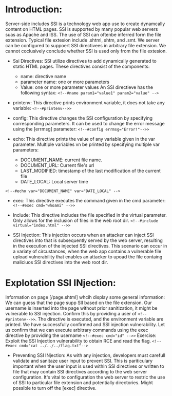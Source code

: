 # Introduction:
Server-side includes SSI is a technology web app use to create dynamcally content on HTML pages. SSI is supported by many popular web servers suas as Apache and ISS.
The use of SSI can oftenbe inferred form the file extension. Typical file extesion include .shtml, shtm, and .smt. We server can be configured
to suppoert SSI directivees in arbitrary file extension. We cannot coclusively conclude whether SSI is used only from the file extesion.

- Ssi Directives:
SSI utilize directives to add dynamically generated to static HTML pages. These directives consist of the components:
    - name: directive name
    - parameter name: one or more parameters
    - Value: one or more parameter values
An SSI directieve has the following syntax:
`<!--#name param1="value1" param2="value" --> `

- printenv:
This directive prints environment variable, it does not take any variable:
`<!--#printenv-->>`
- config:
This directive changes the SSI configuration by specifying corresponding parameters. It can be used to change the error message using the [errmsg] parameter:
`<!--#config errmsg="Error!"-->>`
- echo:
This directive prints the value of any variable given in the var parameter. Multiple variables vn be printed by specifying multiple var parameters:
    - DOCUMENT_NAME: current file name.
    - DOCUMENT_URL: Current file's url
    - LAST_MODIFIED: timestamp of the last modification of the current file
    - DATE_LOCAL: Local server time

`<!--#echo var="DOCUMENT_NAME" var="DATE_LOCAL" -->`

- exec:
This directive executes the command given in the cmd parameter:
`<!--#exec cmd="whoami" -->>`

- Include:
This directive includes the file specified in the virtual parameter. Only allows for the inclusion of files in the web root dir.
`<!--#include virtual="index.html" -->>`

- SSI Injection:
This injection occurs when an attacker can inject SSI directives into that is subsequently served by the web server, resulting in the execution of the injected SSI directives.
This scenario can occur in a variaty of circustances, when the web app contains a vulnerable file upload vulnerability that enables an attacker to upoad the file containg maliciuos
SSI directives into the web root dir.

# Explotation SSI INjection:
Information on page [/page.shtml] whcih display some general information:
We can guess that the page supp SII based on the file extension. Our username is inserted into the page without prior sanitization, it might be
vulnerable to SSI injection. Confirm this by providing a user of `<!--#printenv-->>`.
The directive is executed, and the environment variable are printed. We have successfully confirmed and SSI injection vulnerability. Let us confirm that we can execute arbitrary commands
using the exec directive by providing the username `<!--#exec cmd="id" -->>`
Exercise: Exploit the SSI Injection vulnerability to obtain RCE and read the flag.
`<!--#exec cmd="cat ../../../flag.txt"-->`

- Preventing SSI INjection:
As with any injection, developers must carefull validate and sanitaze user input to prevent SSI. This is pariticulary important when the user input is used within SSI directives or written
to file that may contain SSI directives according to the web server configuration. It's vital to configuration the web server to restric the use of SSI to particular  file extension and potentially
directories.
Might possible to turn off the [exec] directive.
